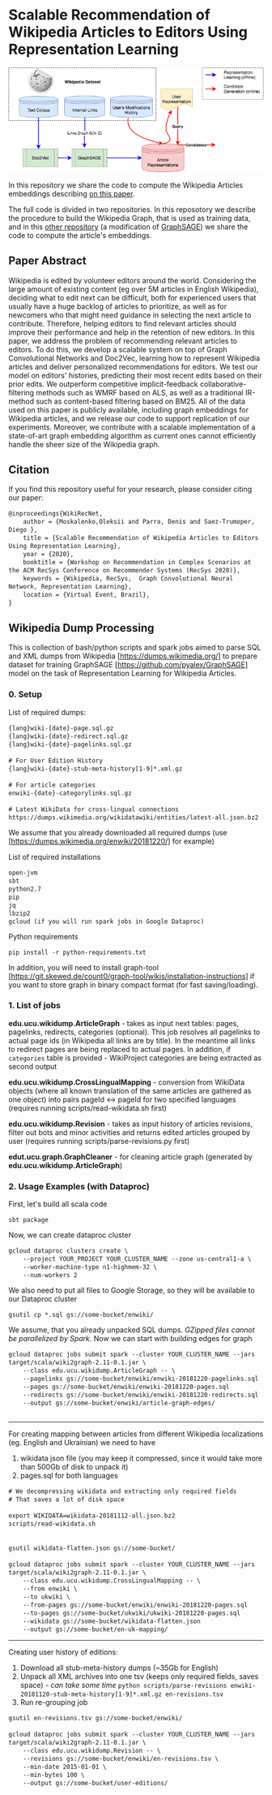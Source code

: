 # Scalable Recommendation of Wikipedia Articles to Editors Using Representation Learning 

![](https://github.com/digitalTranshumant/WikiRecNet-ComplexRec2020/blob/master/WikiRecDescription.png)

In this repository we share the code to compute the Wikipedia Articles embeddings describing [on this paper](...).

The full code is divided in two repositories. In this reposotory we describe the procedure to build the Wikipedia Graph, that is used as training data, and in this [other repository](https://github.com/pyalex/GraphSAGE) (a modification of [GraphSAGE](http://snap.stanford.edu/graphsage/)) we share the code to compute the article's embeddings. 

## Paper Abstract

Wikipedia is edited by volunteer editors around the world. Considering the large amount of existing content (eg over 5M articles in English Wikipedia), deciding what to edit next can be difficult, both for experienced users that usually have a huge backlog of articles to prioritize, as well as for newcomers who that might need guidance in selecting the next article to contribute. Therefore, helping editors to find relevant articles should improve their performance and help in the retention of new editors. In this paper, we address the problem of recommending relevant articles to editors. To do this, we develop a scalable system on top of Graph Convolutional Networks and Doc2Vec, learning how to represent Wikipedia articles and deliver personalized recommendations for editors. We test our model on editors' histories, predicting their most recent edits based on their prior edits. We outperform competitive implicit-feedback collaborative-filtering methods such as WMRF based on ALS, as well as a traditional IR-method such as content-based filtering based on BM25. All of the data used on this paper is publicly available, including graph embeddings for Wikipedia articles, and we release our code to support replication of our experiments. Moreover, we contribute with a scalable implementation of a state-of-art graph embedding algorithm as current ones cannot efficiently handle the sheer size of the Wikipedia graph.


## Citation

If you find this repository useful for your research, please consider citing our paper: 
```
@inproceedings{WikiRecNet,
    author = {Moskalenko,Oleksii and Parra, Denis and Saez-Trumoper, Diego },
    title = {Scalable Recommendation of Wikipedia Articles to Editors Using Representation Learning},
    year = {2020},
    booktitle = {Workshop on Recommendation in Complex Scenarios at the ACM RecSys Conference on Recommender Systems (RecSys 2020)},
    keywords = {Wikipedia, RecSys,  Graph Convolutional Neural Network, Representation Learning},
    location = {Virtual Event, Brazil},
}

```




## Wikipedia Dump Processing

This is collection of bash/python scripts and spark jobs aimed to parse SQL and XML dumps from Wikipedia [https://dumps.wikimedia.org/]
to prepare dataset for training GraphSAGE [https://github.com/pyalex/GraphSAGE] model on the task of 
Representation Learning for Wikipedia Articles. 

### 0. Setup

List of required dumps:
```
{lang}wiki-{date}-page.sql.gz
{lang}wiki-{date}-redirect.sql.gz
{lang}wiki-{date}-pagelinks.sql.gz

# For User Edition History 
{lang}wiki-{date}-stub-meta-history[1-9]*.xml.gz

# For article categories
enwiki-{date}-categorylinks.sql.gz

# Latest WikiData for cross-lingual connections
https://dumps.wikimedia.org/wikidatawiki/entities/latest-all.json.bz2
```

We assume that you already downloaded all required dumps (use [https://dumps.wikimedia.org/enwiki/20181220/] for example)


List of required installations
```
open-jvm
sbt
python2.7
pip
jq
lbzip2
gcloud (if you will run spark jobs in Google Dataproc)
```

Python requirements
```
pip install -r python-requirements.txt
```

In addition, you will need to install graph-tool [https://git.skewed.de/count0/graph-tool/wikis/installation-instructions]
 if you want to store graph in binary compact format (for fast saving/loading).


### 1. List of jobs
 
 **edu.ucu.wikidump.ArticleGraph** - takes as input next tables: pages, pagelinks, redirects, categories (optional).
 This job resolves all pagelinks to actual page ids (in Wikipedia all links are by title). In the meantime all links to 
 redirect pages are being replaced to actual pages. In addition, if `categories` table is provided - 
 WikiProject categories are being extracted as second output
 
 **edu.ucu.wikidump.CrossLingualMapping** - conversion from WikiData objects (where all known translation of the same articles
 are gathered as one object) into pairs pageId <-> pageId for two specified languages (requires running scripts/read-wikidata.sh first)
 
 **edu.ucu.wikidump.Revision** - takes as input history of articles revisions, filter out bots and minor activities and
 returns edited articles grouped by user (requires running scripts/parse-revisions.py first)
 
 **edut.ucu.graph.GraphCleaner** - for cleaning article graph (generated by **edu.ucu.wikidump.ArticleGraph**)
 
### 2. Usage Examples (with Dataproc)

First, let's build all scala code
```
sbt package
```

Now, we can create dataproc cluster

```
gcloud dataproc clusters create \
    --project YOUR_PROJECT YOUR_CLUSTER_NAME --zone us-central1-a \
    --worker-machine-type n1-highmem-32 \
    --num-workers 2
```

We also need to put all files to Google Storage, so they will be available to our Dataproc cluster

```
gsutil cp *.sql gs://some-bucket/enwiki/
```

We assume, that you already unpacked SQL dumps. *GZipped files cannot be parallelized by Spark.*
Now we can start with building edges for graph

```
gcloud dataproc jobs submit spark --cluster YOUR_CLUSTER_NAME --jars target/scala/wiki2graph-2.11-0.1.jar \
    --class edu.ucu.wikidump.ArticleGraph -- \
    --pagelinks gs://some-bucket/enwiki/enwiki-20181220-pagelinks.sql
    --pages gs://some-bucket/enwiki/enwiki-20181220-pages.sql
    --redirects gs://some-bucket/enwiki/enwiki-20181220-redirects.sql
    --output gs://some-bucket/enwiki/article-graph-edges/
    
```
___

For creating mapping between articles from different Wikipedia localizations (eg. English and Ukrainian)
we need to have
1. wikidata json file (you may keep it compressed, since it would take more than 500Gb of disk to unpack it)
2. pages.sql for both languages

```
# We decompressing wikidata and extracting only required fields
# That saves a lot of disk space

export WIKIDATA=wikidata-20181112-all.json.bz2
scripts/read-wikidata.sh


gsutil wikidata-flatten.json gs://some-bucket/

gcloud dataproc jobs submit spark --cluster YOUR_CLUSTER_NAME --jars target/scala/wiki2graph-2.11-0.1.jar \
    --class edu.ucu.wikidump.CrossLingualMapping -- \
    --from enwiki \
    --to ukwiki \
    --from-pages gs://some-bucket/enwiki/enwiki-20181220-pages.sql
    --to-pages gs://some-bucket/ukwiki/ukwiki-20181220-pages.sql
    --wikidata gs://some-bucket/wikidata-flatten.json
    --output gs://some-bucket/en-uk-mapping/
```
___


Creating user history of editions:
1. Download all stub-meta-history dumps (~35Gb for English)
2. Unpack all XML archives into one tsv (keeps only required fields, saves space) - *can take some time*
```python scripts/parse-revisions enwiki-20181120-stub-meta-history[1-9]*.xml.gz en-revisions.tsv```
3. Run re-grouping job
```
gsutil en-revisions.tsv gs://some-bucket/enwiki/

gcloud dataproc jobs submit spark --cluster YOUR_CLUSTER_NAME --jars target/scala/wiki2graph-2.11-0.1.jar \
    --class edu.ucu.wikidump.Revision -- \
    --revisions gs://some-bucket/enwiki/en-revisions.tsv \
    --min-date 2015-01-01 \
    --min-bytes 100 \
    --output gs://some-bucket/user-editions/
```


